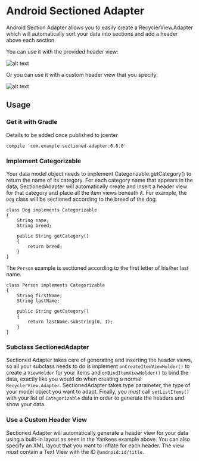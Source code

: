 # Android Sectioned Adapter #
Android Section Adapter allows you to easily create a RecyclerView.Adapter which will automatically
sort your data into sections and add a header above each section.

You can use it with the provided header view:

![alt text](https://dl.dropboxusercontent.com/u/33880138/StandardHeader.png "Standard Header")

Or you can use it with a custom header view that you specify:

![alt text](https://dl.dropboxusercontent.com/u/33880138/CustomHeaders.png "Custom Header")

## Usage ##

### Get it with Gradle ###
Details to be added once published to jcenter
```
compile 'com.example:sectioned-adapter:0.0.0'
```

### Implement Categorizable ###
Your data model object needs to implement Categorizable.getCategory() to return the name of its
category.  For each category name that appears in the data, SectionedAdapter will automatically
create and insert a header view for that category and place all the item views beneath it.  For
example, the `Dog` class will be sectioned according to the breed of the dog.
```
class Dog implements Categorizable
{
    String name;
    String breed;

    public String getCategory()
    {
        return breed;
    }
}
```

The `Person` example is sectioned according to the first letter of his/her last name.
```
class Person implements Categorizable
{
    String firstName;
    String lastName;

    public String getCategory()
    {
        return lastName.substring(0, 1);
    }
}
```

### Subclass SectionedAdapter ###
Sectioned Adapter takes care of generating and inserting the header views, so all your subclass
needs to do is implement `onCreateItemViewHolder()` to create a `ViewHolder` for your items and
`onBindItemViewHolder()` to bind the data, exactly like you would do when creating a normal
`RecyclerView.Adapter`.  SectionedAdapter takes type parameter, the type of your model
object you want to adapt.  Finally, you *must* call `setListItems()` with your list of `Categorizable`
data in order to generate the headers and show your data.

### Use a Custom Header View ###
Sectioned Adapter will automatically generate a header view for your data using a built-in layout
as seen in the Yankees example above.  You can also specify an XML layout that you want to inflate
for each header.  The view *must* contain a Text View with the ID `@android:id/title`.
